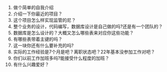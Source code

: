 1. 做个简单的自我介绍
2. 介绍一下你最近的项目？
3. 这个项目怎么样实现监管的尼？
4. 整个业务的设计，代码编写，数据库设计是自己做的吗?还是有一个团队的？
5. 数据库是怎么设计的？大概又怎么哪些表来对应你这些功能？
6. 有哪些表带着主键的吗？
7. 这一块你还有什么要补充的吗?
8. 实际的工作经验是7个月是吧？离职状态吧？22年基本没参加工作对吧？
9. 你们以前工作加班多吗?能接受什么程度的加班？
10. 有什么兴趣爱好？